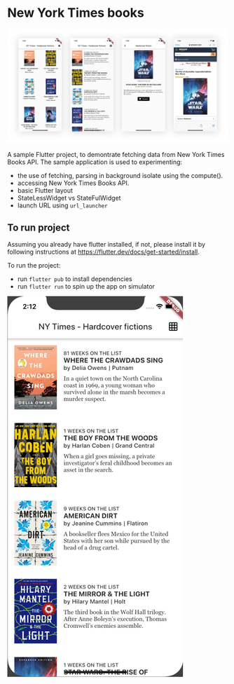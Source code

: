 # New York Times books

![alt text](https://raw.githubusercontent.com/robert-ngo/NYTimes-books/master/screenshots/NYT-flutter.jpg "New York Times books - Flutter app")

A sample Flutter project, to demontrate fetching data from New York Times Books API. 
The sample application is used to experimenting: 

- the use of fetching, parsing in background isolate using the compute(). 
- accessing New York Times Books API. 
- basic Flutter layout
- StateLessWidget vs StateFulWidget 
- launch URL using `url_launcher`

## To run project 

Assuming you already have flutter installed, if not, please install it by following instructions at https://flutter.dev/docs/get-started/install. 

To run the project: 

- run `flutter pub` to install dependencies
- run `flutter run` to spin up the app on simulator

![alt text](https://raw.githubusercontent.com/robert-ngo/NYTimes-books/master/screenshots/NYT-flutter.gif "New York Times books - Flutter app")
